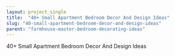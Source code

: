 ```yaml
---
layout: project_single
title:  "40+ Small Apartment Bedroom Decor And Design Ideas"
slug: "40-small-apartment-bedroom-decor-and-design-ideas"
parent: "farmhouse-master-bedroom-decorating-ideas"
---
```

40+ Small Apartment Bedroom Decor And Design Ideas